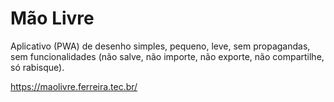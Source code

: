 # Mão Livre

Aplicativo (PWA) de desenho simples, pequeno, leve, sem propagandas, sem funcionalidades (não salve, não importe, não exporte, não compartilhe, só rabisque).

https://maolivre.ferreira.tec.br/
